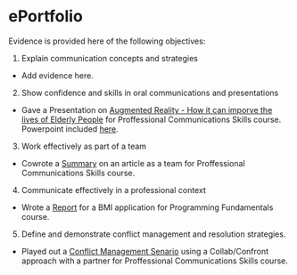 # ePortfolio
Evidence is provided here of the following objectives:
1. Explain communication concepts and strategies
- Add evidence here.
2. Show confidence and skills in oral communications and presentations
- Gave a Presentation on [Augmented Reality - How it can imporve the lives of Elderly People](CompressedPresentation.mp4) for Proffessional Communications Skills course. Powerpoint included [here](Augmented%20Reality.pptx).
3. Work effectively as part of a team
- Cowrote a [Summary](MobWriting.docx) on an article as a team for Proffessional Communications Skills course.
4. Communicate effectively in a professional context
- Wrote a [Report](Report.docx) for a BMI application for Programming Fundamentals course.
5. Define and demonstrate conflict management and resolution strategies.
- Played out a [Conflict Management Senario](ConflictScenario.docx) using a Collab/Confront approach with a partner for Proffessional Communications Skills course.
